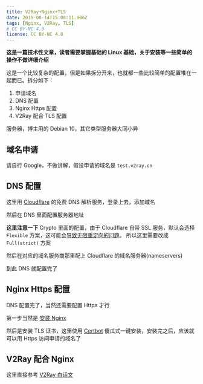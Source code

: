 ```yaml
---
title: V2Ray+Nginx+TLS
date: 2019-08-14T15:08:11.906Z
tags: [Nginx, V2Ray, TLS]
# CC BY-NC 4.0
license: CC BY-NC 4.0
---
```


**这是一篇技术性文章，读者需要掌握基础的 Linux 基础，关于安装等一些简单的操作不做详细介绍**

这是一个比较复杂的配置，但是如果拆分开来，也就都一些比较简单的配置堆在一起而已。拆分如下：

1. 申请域名
2. DNS 配置
3. Nginx Https 配置
4. V2Ray 配合 TLS 配置

服务器，博主用的 Debian 10，其它类型服务器大同小异

## 域名申请

请自行 Google，不做讲解，假设申请的域名是 `test.v2ray.cn`

## DNS 配置

这里用 [Cloudflare] 的免费 DNS 解析服务，登录上去，添加域名

然后在 DNS 里面配置服务器地址

**这里注意一下** Crypto 里面的配置，由于 Cloudflare 自带 SSL 服务，默认会选择 `Flexible` 方案，这可能会[导致无限重定向的问题](https://support.cloudflare.com/hc/en-us/articles/115000219871)。
所以这里需要改成 `Full(strict)` 方案

然后在对应的域名服务商那里配上 Cloudflare 的域名服务器(nameservers)

到此 DNS 就配置完了

## Nginx Https 配置

DNS 配置完了，当然还需要配置 Https 才行

第一步当然是 [安装 Nginx](https://www.nginx.com/resources/wiki/start/topics/tutorials/install/)

然后是安装 TLS 证书，这里使用 [Certbot] 傻瓜式一键安装，安装完之后，应该就可以用 Https 访问申请的域名了

## V2Ray 配合 Nginx

这里直接参考 [V2Ray 白话文](https://guide.v2fly.org/advanced/wss_and_web.html#配置)

[cloudflare]: https://www.cloudflare.com/
[certbot]: https://certbot.eff.org/lets-encrypt/debianother-nginx
